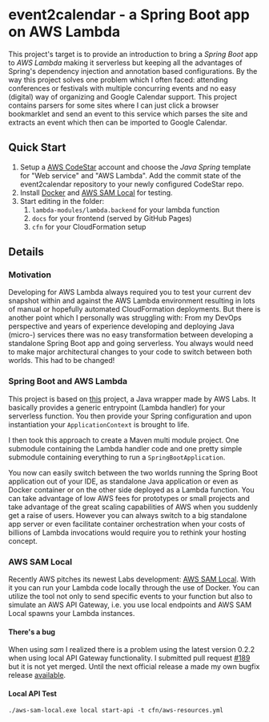 # event2calendar - a Spring Boot app on AWS Lambda

This project's target is to provide an introduction to bring a _Spring Boot_ app to _AWS Lambda_ making it serverless 
but keeping all the advantages of Spring's dependency injection and annotation based configurations. By the way this 
project solves one problem which I often faced: attending conferences or festivals with multiple concurring events and 
no easy (digital) way of organizing and Google Calendar support. This project contains parsers for some sites where I 
can just click a browser bookmarklet and send an event to this service which parses the site and extracts an event which 
then can be imported to Google Calendar.

## Quick Start
1. Setup a [AWS CodeStar](https://aws.amazon.com/de/codestar/) account and choose the _Java Spring_ template for 
"Web service" and "AWS Lambda". Add the commit state of the event2calendar repository to your newly configured CodeStar 
repo.
1. Install [Docker](https://www.docker.com/get-docker) and [AWS SAM Local](#aws-sam-local) for testing.
1. Start editing in the folder:
   1. `lambda-modules/lambda.backend` for your lambda function
   1. `docs` for your frontend (served by GitHub Pages)
   1. `cfn` for your CloudFormation setup

## Details
### Motivation
Developing for AWS Lambda always required you to test your current dev snapshot within and against the AWS Lambda 
environment resulting in lots of manual or hopefully automated CloudFormation deployments. But there is another point 
which I personally was struggling with: From my DevOps perspective and years of experience developing and deploying Java 
(micro-) services there was no easy transformation between developing a standalone Spring Boot app and going serverless. 
You always would need to make major architectural changes to your code to switch between both worlds. This had to be changed!

### Spring Boot and AWS Lambda
This project is based on [this](https://github.com/awslabs/aws-serverless-java-container) project, a Java wrapper made by 
AWS Labs. It basically provides a generic entrypoint (Lambda handler) for your serverless function. You then provide your 
Spring configuration and upon instantiation your `ApplicationContext` is brought to life.

I then took this approach to create a Maven multi module project. One submodule containing the Lambda handler code and 
one pretty simple submodule containing everything to run a `SpringBootApplication`.

You now can easily switch between the two worlds running the Spring Boot application out of your IDE, as standalone Java 
application or even as Docker container or on the other side deployed as a Lambda function. You can take advantage of 
low AWS fees for prototypes or small projects and take advantage of the great scaling capabilities of AWS when you suddenly 
get a raise of users. However you can always switch to a big standalone app server or even facilitate container orchestration 
when your costs of billions of Lambda invocations would require you to rethink your hosting concept.

### AWS SAM Local
Recently AWS pitches its newest Labs development: [AWS SAM Local](https://github.com/awslabs/aws-sam-local). With it you 
can run your Lambda code locally through the use of Docker. You can utilize the tool not only to send specific events to 
your function but also to simulate an AWS API Gateway, i.e. you use local endpoints and AWS SAM Local spawns your Lambda 
instances.

#### There's a bug
When using _sam_ I realized there is a problem using the latest version 0.2.2 when using local API Gateway functionality. 
I submitted pull request [#189](https://github.com/awslabs/aws-sam-local/pull/189) but it is not yet merged. Until the 
next official release a made my own bugfix release [available](https://github.com/adulescentulus/aws-sam-local/releases/tag/v0.2.2-STAGEFIX-2).

#### Local API Test
`./aws-sam-local.exe local start-api -t cfn/aws-resources.yml` 